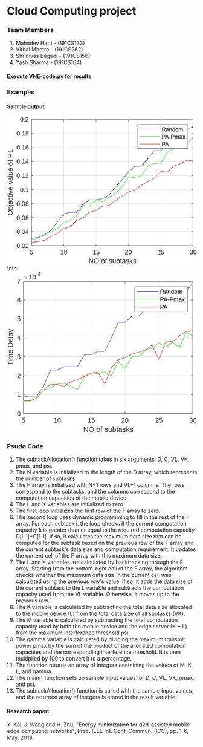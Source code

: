 # Cloud Computing project

### Team Members

1. Mahadev Hatti - (191CS133)
2. Vithal Mhetre - (191CS262)                 
3. Shrinivas Bagadi - (191CS156)
4. Yash Sharma - (191CS164)

#### Execute VNE-code.py for results

### Example:
#### Sample output
![image](https://raw.githubusercontent.com/mahadevhatti/CC-Project/main/Result-Images/image-1.jpg)
\n\n
![image](https://raw.githubusercontent.com/mahadevhatti/CC-Project/main/Result-Images/image-2.jpg)


### Psudo Code
1. The subtaskAllocation() function takes in six arguments: D, C, VL, VK, pmax, and psi.
2. The N variable is initialized to the length of the D array, which represents the number of subtasks.
3. The F array is initialized with N+1 rows and VL+1 columns. The rows correspond to the subtasks, and the columns correspond to the computation capacities of the mobile device.
4. The L and K variables are initialized to zero.
5. The first loop initializes the first row of the F array to zero.
6. The second loop uses dynamic programming to fill in the rest of the F array. For each subtask i, the loop checks if the current computation capacity k is greater than or equal to the required computation capacity D[i-1]*C[i-1]. If so, it calculates the maximum data size that can be computed for the subtask based on the previous row of the F array and the current subtask's data size and computation requirement. It updates the current cell of the F array with this maximum data size.
7. The L and K variables are calculated by backtracking through the F array. Starting from the bottom-right cell of the F array, the algorithm checks whether the maximum data size in the current cell was calculated using the previous row's value. If so, it adds the data size of the current subtask to the L variable and subtracts the computation capacity used from the VL variable. Otherwise, it moves up to the previous row.
8. The K variable is calculated by subtracting the total data size allocated to the mobile device (L) from the total data size of all subtasks (VK).
9. The M variable is calculated by subtracting the total computation capacity used by both the mobile device and the edge server (K + L) from the maximum interference threshold psi.
10. The gamma variable is calculated by dividing the maximum transmit power pmax by the sum of the product of the allocated computation capacities and the corresponding interference threshold. It is then multiplied by 100 to convert it to a percentage.
11. The function returns an array of integers containing the values of M, K, L, and gamma.
12. The main() function sets up sample input values for D, C, VL, VK, pmax, and psi.
13. The subtaskAllocation() function is called with the sample input values, and the returned array of integers is stored in the result variable.

#### Research paper:
Y. Kai, J. Wang and H. Zhu, "Energy minimization for d2d-assisted mobile edge computing networks", Proc. IEEE Int. Conf. Commun. (ICC), pp. 1-6, May. 2019.
